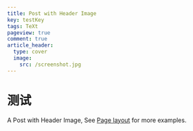 ```yaml
---
title: Post with Header Image
key: testKey
tags: TeXt
pageview: true
comment: true
article_header:
  type: cover
  image:
    src: /screenshot.jpg
---
```


# 测试
A Post with Header Image, See [Page layout](https://tianqi.name/jekyll-TeXt-theme/samples.html#page-layout) for more examples.

<!--more-->
